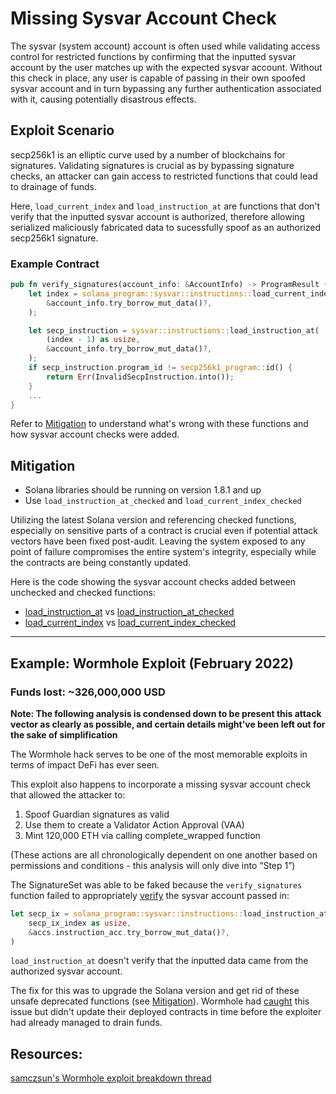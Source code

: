 # Missing Sysvar Account Check
The sysvar (system account) account is often used while validating access control for restricted functions by confirming that the inputted sysvar account by the user matches up with the expected sysvar account. Without this check in place, any user is capable of passing in their own spoofed sysvar account and in turn bypassing any further authentication associated with it, causing potentially disastrous effects.

## Exploit Scenario

secp256k1 is an elliptic curve used by a number of blockchains for signatures. Validating signatures is crucial as by bypassing signature checks, an attacker can gain access to restricted functions that could lead to drainage of funds. 

Here, `load_current_index` and `load_instruction_at` are functions that don't verify that the inputted sysvar account is authorized, therefore allowing serialized maliciously fabricated data to sucessfully spoof as an authorized secp256k1 signature. 

### Example Contract 
```rust
pub fn verify_signatures(account_info: &AccountInfo) -> ProgramResult {
    let index = solana_program::sysvar::instructions::load_current_index(
        &account_info.try_borrow_mut_data()?,
    );

    let secp_instruction = sysvar::instructions::load_instruction_at(
        (index - 1) as usize,
        &account_info.try_borrow_mut_data()?,
    );
    if secp_instruction.program_id != secp256k1_program::id() {
        return Err(InvalidSecpInstruction.into());
    }
    ...
}
```
Refer to [Mitigation](https://github.com/crytic/building-secure-contracts/tree/master/not-so-smart-contracts/solana/sysvar_account_check#Mitigation) to understand what's wrong with these functions and how sysvar account checks were added.

## Mitigation
- Solana libraries should be running on version 1.8.1 and up
- Use `load_instruction_at_checked` and `load_current_index_checked`

Utilizing the latest Solana version and referencing checked functions, especially on sensitive parts of a contract is crucial even if potential attack vectors have been fixed post-audit. 
Leaving the system exposed to any point of failure compromises the entire system's integrity, especially while the contracts are being constantly updated.

Here is the code showing the sysvar account checks added between unchecked and checked functions:
- [load_instruction_at](https://docs.rs/solana-program/1.13.5/src/solana_program/sysvar/instructions.rs.html#186-188) vs [load_instruction_at_checked](https://docs.rs/solana-program/1.13.5/src/solana_program/sysvar/instructions.rs.html#192-205)
- [load_current_index](https://docs.rs/solana-program/1.13.5/src/solana_program/sysvar/instructions.rs.html#107-112) vs [load_current_index_checked](https://docs.rs/solana-program/1.13.5/src/solana_program/sysvar/instructions.rs.html#116-128)

---
## Example: Wormhole Exploit (February 2022)
### Funds lost: ~326,000,000 USD

**Note: The following analysis is condensed down to be present this attack vector as clearly as possible, and certain details might’ve been left out for the sake of simplification**

The Wormhole hack serves to be one of the most memorable exploits in terms of impact DeFi has ever seen. 

This exploit also happens to incorporate a missing sysvar account check that allowed the attacker to:
1. Spoof Guardian signatures as valid
2. Use them to create a Validator Action Approval (VAA)
3. Mint 120,000 ETH via calling complete_wrapped function

(These actions are all chronologically dependent on one another based on permissions and conditions - this analysis will only dive into “Step 1”)

The SignatureSet was able to be faked because the `verify_signatures` function failed to appropriately [verify](https://github.com/wormhole-foundation/wormhole/blob/ca509f2d73c0780e8516ffdfcaf90b38ab6db203/solana/bridge/program/src/api/verify_signature.rs#L101
) the sysvar account passed in:

```rust
let secp_ix = solana_program::sysvar::instructions::load_instruction_at(
    secp_ix_index as usize,
    &accs.instruction_acc.try_borrow_mut_data()?,
)
```
`load_instruction_at` doesn't verify that the inputted data came from the authorized sysvar account.

The fix for this was to upgrade the Solana version and get rid of these unsafe deprecated functions (see [Mitigation](https://github.com/crytic/building-secure-contracts/tree/master/not-so-smart-contracts/solana/sysvar_account_check#Mitigation)). Wormhole had [caught](https://github.com/wormhole-foundation/wormhole/commit/7edbbd3677ee6ca681be8722a607bc576a3912c8#diff-0d27d8889edd071b86d3f3299276882d97613ad6ab3b0b6412ae4ebf3ccd6370R92-R103)  this issue but didn't update their deployed contracts in time before the exploiter had already managed to drain funds.

## Resources:
[samczsun's Wormhole exploit breakdown thread](https://twitter.com/samczsun/status/1489044939732406275)


